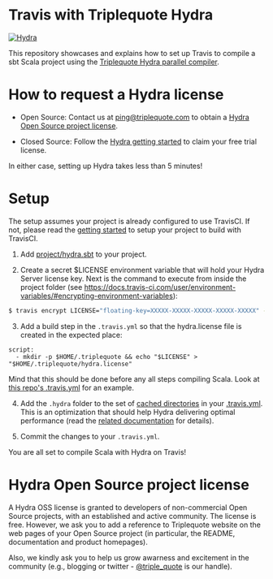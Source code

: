 # Travis with Triplequote Hydra
[![Hydra](https://img.shields.io/badge/%22%22%22%7CHydra-4%20cpus-brightgreen.svg)](https://www.triplequote.com/hydra)

This repository showcases and explains how to set up Travis to compile a sbt Scala project using the [Triplequote Hydra parallel compiler](https://triplequote.com/).

# How to request a Hydra license

* Open Source: Contact us at [ping@triplequote.com](mailto:ping@triplequote.com) to obtain a [Hydra Open Source project license](#hydra-open-source-project-license).

* Closed Source: Follow the [Hydra getting started](https://triplequote.com/hydra/trial) to claim your free trial license.

In either case, setting up Hydra takes less than 5 minutes!

# Setup

The setup assumes your project is already configured to use TravisCI. If not, please read the [getting started](https://docs.travis-ci.com/user/tutorial/) to setup your project to build with TravisCI.

1. Add [project/hydra.sbt](https://github.com/triplequote/travis-with-hydra/blob/master/project/hydra.sbt) to your project.

2. Create a secret $LICENSE environment variable that will hold your Hydra Server license key. Next is the command to execute from inside the project folder (see https://docs.travis-ci.com/user/environment-variables/#encrypting-environment-variables):

```bash 
$ travis encrypt LICENSE="floating-key=XXXXX-XXXXX-XXXXX-XXXXX-XXXXX" --add env.matrix
```

3. Add a build step in the `.travis.yml` so that the hydra.license file is created in the expected place:

```
script:
  - mkdir -p $HOME/.triplequote && echo "$LICENSE" > "$HOME/.triplequote/hydra.license"
```

Mind that this should be done before any all steps compiling Scala. Look at [this repo's .travis.yml](https://github.com/triplequote/travis-with-hydra/blob/master/.travis.yml) for an example.

4. Add the `.hydra` folder to the set of [cached directories](https://docs.travis-ci.com/user/caching/) in your [.travis.yml](https://github.com/triplequote/travis-with-hydra/blob/master/.travis.yml). This is an optimization that should help Hydra delivering optimal performance (read the [related documentation](https://docs.triplequote.com/user-guide/#the-hydra-directory) for details).

5. Commit the changes to your `.travis.yml`.

You are all set to compile Scala with Hydra on Travis!

# Hydra Open Source project license
A Hydra OSS license is granted to developers of non-commercial Open Source projects, with an established and active community. The license is free. However, we ask you to add a reference to Triplequote website on the web pages of your Open Source project (in particular, the README, documentation and product homepages).

Also, we kindly ask you to help us grow awarness and excitement in the community (e.g., blogging or twitter - [@triple_quote](https://twitter.com/triple_quote) is our handle).
